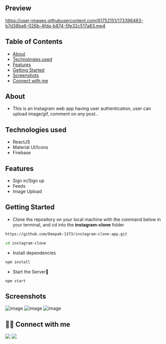 ## Preview

https://user-images.githubusercontent.com/61752151/173396483-b7d38ba6-026b-4fda-b874-5fe32c517a83.mp4

## Table of Contents

- [About](#about)
- [Technologies used](#technologies-used)
- [Features](#features)
- [Getting Started](#getting-started)
- [Screenshots](#screenshots)
- [Connect with me](#-connect-with-me)


## About
 - This is an Instagram web app having user authentication, user can upload image/gif, comment on any post..
   
## Technologies used
- ReactJS
- Material UI/Icons
- Firebase

## Features
<ul>
  <li>Sign in/Sign up</li>
  <li>Feeds</li>
  <li>Image Upload</li>
</ul>

## Getting Started

- Clone the repository on your local machine with the command below in your terminal, and cd into the **instagram-clone** folder

```sh
https://github.com/Deepak-1373/instagram-clone-app.git

cd instagram-clone
```

- Install dependencies

```sh
npm install
```

- Start the Server🚀

```
npm start
```

## Screenshots
![image](https://user-images.githubusercontent.com/61752151/173495516-96a3cdd9-3fd9-4d0a-bfaa-1b7f8d66afe3.png)
![image](https://user-images.githubusercontent.com/61752151/173495572-ace3b85c-e3ea-49b9-a1c1-8e2a284a4518.png)
![image](https://user-images.githubusercontent.com/61752151/173495656-473f0854-d1c4-45cf-834c-37439614b61c.png)


## 👨‍💻 Connect with me 
<a href="https://twitter.com/dkamat001"><img src="https://img.shields.io/badge/Twitter-1DA1F2?style=for-the-badge&logo=twitter&logoColor=white"/></a>
<a href="https://linkedin.com/in/deepak-1373"><img src="https://img.shields.io/badge/LinkedIn-0077B5?style=for-the-badge&logo=linkedin&logoColor=white"/></a>






